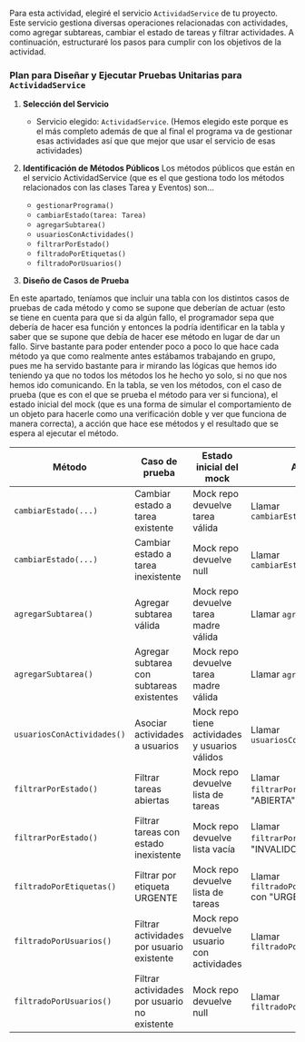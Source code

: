 Para esta actividad, elegiré el servicio `ActividadService` de tu proyecto. Este servicio gestiona diversas operaciones relacionadas con actividades, como agregar subtareas, cambiar el estado de tareas y filtrar actividades. A continuación, estructuraré los pasos para cumplir con los objetivos de la actividad.

### Plan para Diseñar y Ejecutar Pruebas Unitarias para `ActividadService`
1. **Selección del Servicio**
   - Servicio elegido: `ActividadService`. (Hemos elegido este porque es el más completo además de que al final el programa va de gestionar esas actividades así que que mejor que usar el servicio de esas actividades)

2. **Identificación de Métodos Públicos**
Los métodos públicos que están en el servicio ActividadService (que es el que gestiona todo los métodos relacionados con las clases Tarea y Eventos) son...
     - `gestionarPrograma()`
     - `cambiarEstado(tarea: Tarea)`
     - `agregarSubtarea()`
     - `usuariosConActividades()`
     - `filtrarPorEstado()`
     - `filtradoPorEtiquetas()`
     - `filtradoPorUsuarios()`

3. **Diseño de Casos de Prueba**

En este apartado, teníamos que incluir una tabla con los distintos casos de pruebas de cada método y como se supone que deberían de actuar (esto se tiene en cuenta para que si da algún fallo, el programador sepa que debería de hacer esa función y entonces la podría identificar en la tabla y saber que se supone que debía de hacer ese método en lugar de dar un fallo. Sirve bastante para poder entender poco a poco lo que hace cada método ya que como realmente antes estábamos trabajando en grupo, pues me ha servido bastante para ir mirando las lógicas que hemos ido teniendo ya que no todos los métodos los he hecho yo solo, si no que nos hemos ido comunicando. En la tabla, se ven los métodos, con el caso de prueba (que es con el que se prueba el método para ver si funciona), el estado inicial del mock (que es una forma de simular el comportamiento de un objeto para hacerle como una verificación doble y ver que funciona de manera correcta), a acción que hace ese métodos y el resultado que se espera al ejecutar el método.

| Método                  | Caso de prueba                            | Estado inicial del mock                          | Acción                                      | Resultado esperado                                                                                                                                                   |
|-------------------------|-------------------------------------------|------------------------------------------------|--------------------------------------------|---------------------------------------------------------------------------------------------------------------------------------------------------------------------|
| `cambiarEstado(...)`    | Cambiar estado a tarea existente          | Mock repo devuelve tarea válida                | Llamar `cambiarEstado(tarea)`              | Estado de la tarea y subtareas actualizado; interacción con mock para guardar cambios.                                                                              |
| `cambiarEstado(...)`    | Cambiar estado a tarea inexistente        | Mock repo devuelve null                        | Llamar `cambiarEstado(null)`               | Lanza excepción o muestra mensaje de error.                                                                                                                         |
| `agregarSubtarea()`     | Agregar subtarea válida                  | Mock repo devuelve tarea madre válida          | Llamar `agregarSubtarea()`                 | Subtarea agregada a la lista de subtareas de la tarea madre; interacción con mock para guardar cambios.                                                             |
| `agregarSubtarea()`     | Agregar subtarea con subtareas existentes | Mock repo devuelve tarea madre válida          | Llamar `agregarSubtarea()`                 | Lanza `IllegalArgumentException` porque una subtarea no puede tener subtareas.                                                                                      |
| `usuariosConActividades()` | Asociar actividades a usuarios          | Mock repo tiene actividades y usuarios válidos | Llamar `usuariosConActividades()`          | Actividades asociadas correctamente a los usuarios en el mock repo.                                                                                                 |
| `filtrarPorEstado()`    | Filtrar tareas abiertas                   | Mock repo devuelve lista de tareas             | Llamar `filtrarPorEstado()` con "ABIERTA" | Devuelve lista de tareas abiertas.                                                                                                                                  |
| `filtrarPorEstado()`    | Filtrar tareas con estado inexistente     | Mock repo devuelve lista vacía                 | Llamar `filtrarPorEstado()` con "INVALIDO" | Devuelve lista vacía o lanza excepción por estado inválido.                                                                                                         |
| `filtradoPorEtiquetas()`| Filtrar por etiqueta URGENTE             | Mock repo devuelve lista de tareas             | Llamar `filtradoPorEtiquetas()` con "URGENTE" | Devuelve lista de tareas etiquetadas como "URGENTE".                                                                                                                |
| `filtradoPorUsuarios()` | Filtrar actividades por usuario existente | Mock repo devuelve usuario con actividades     | Llamar `filtradoPorUsuarios()`             | Devuelve lista de actividades asociadas al usuario.                                                                                                                 |
| `filtradoPorUsuarios()` | Filtrar actividades por usuario no existente | Mock repo devuelve null                        | Llamar `filtradoPorUsuarios()`             | Muestra mensaje de error indicando que el usuario no existe.                                                                                                       |
